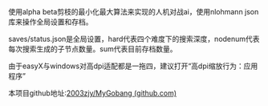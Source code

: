 使用alpha beta剪枝的最小化最大算法来实现的人机对战ai，使用nlohmann json库来操作全局设置和存档。

saves/status.json是全局设置，hard代表四个难度下的搜索深度，nodenum代表每次搜索生成的子节点数量。sum代表目前存档数量。

由于easyX与windows对高dpi适配都是一拖四，建议打开“高dpi缩放行为：应用程序”

本项目github地址:[2003zjy/MyGobang (github.com)](https://github.com/2003zjy/MyGobang)